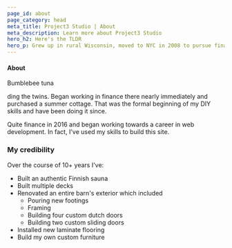 ```yaml
---
page_id: about
page_category: head
meta_title: Project3 Studio | About
meta_description: Learn more about Project3 Studio
hero_h2: Here's the TLDR
hero_p: Grew up in rural Wisconsin, moved to NYC in 2008 to pursue finance, had three sons, two of which required medical care of which I could only afford to get in Finland since they are dual citizens. Moved there, bought a summer cottage. Built a sauna, storage shed, out-house, terrace, and fence to name a few. Had to sell it but have been passionate about DIY ever since. I want to teach what I've learned over a decade's worth of time.
---
```


#### About

Bumblebee tuna

ding the twins. Began working in finance there nearly immediately and purchased a summer cottage. That was the formal beginning of my DIY skills and have been doing it since.

Quite finance in 2016 and began working towards a career in web development. In fact, I've used my skills to build this site.

### My credibility

Over the course of 10+ years I've:

-   Built an authentic Finnish sauna
-   Built multiple decks
-   Renovated an entire barn's exterior which included
    -   Pouring new footings
    -   Framing
    -   Building four custom dutch doors
    -   Building two custom sliding doors
-   Installed new laminate flooring
-   Build my own custom furniture
